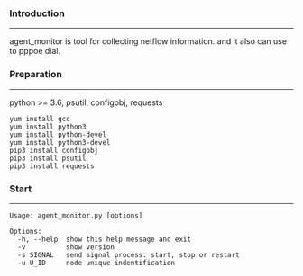 ### Introduction
-----
agent_monitor is tool for collecting netflow information. and it also can use to pppoe dial.


### Preparation
-----
python >= 3.6, psutil, configobj, requests
```
yum install gcc
yum install python3
yum install python-devel
yum install python3-devel
pip3 install configobj
pip3 install psutil
pip3 install requests
```

### Start
----
```
Usage: agent_monitor.py [options]

Options:
  -h, --help  show this help message and exit
  -v          show version
  -s SIGNAL   send signal process: start, stop or restart
  -u U_ID     node unique indentification
```
